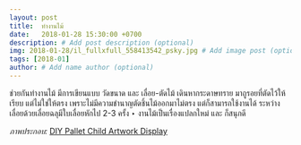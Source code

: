 ```yaml
---
layout: post
title:  ทำงานไม้
date:   2018-01-28 15:30:00 +0700
description: # Add post description (optional)
img: 2018-01-28/il_fullxfull_558413542_psky.jpg # Add image post (optional)
tags: [2018-01]
author: # Add name author (optional)
---
```

ช่วยกันทำงานไม้ มีการเขียนแบบ วัดขนาด และ เลื่อย-ตัดไม้ เดินหากระดาษทราย มาถูรอยที่ตัดไว้ให้เรียบ แต่ไม่ใช่ให้ตรง เพราะไม่มีความชำนาญตัดชิ้นไม้ออกมาไม่ตรง แต่ก็สามารถใช้งานได้ ระหว่างเลื่อยด้วยเลื่อยฉลุมีใบเลื่อยหักไป 2-3 ครั้ง ‣ งานไม้เป็นเรื่องแปลกใหม่ และ ก็สนุกดี

*ภาพประกอบ:* [DIY Pallet Child Artwork Display](http://www.crafthubs.com/)
